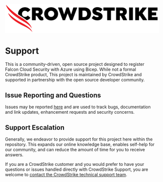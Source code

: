 ![CrowdStrike Falcon](https://raw.githubusercontent.com/CrowdStrike/falconpy/main/docs/asset/cs-logo.png)

# Support

This is a community-driven, open source project designed to register  Falcon Cloud Security with Azure using Bicep. While not a formal CrowdStrike product, This project is maintained by CrowdStrike and supported in partnership with the open source developer community.

## Issue Reporting and Questions

Issues may be reported [here](https://github.com/CrowdStrike/bicep-azure-cloud-registration/issues/new/choose) and are used to track bugs, documentation and link updates, enhancement requests and security concerns.

## Support Escalation

Generally, we endeavor to provide support for this project here within the repository. This expands our online knowledge base, enables self-help for our community, and can reduce the amount of time for you to receive answers.

If you are a CrowdStrike customer and you would prefer to have your questions or issues handled directly with CrowdStrike Support, you are welcome to [contact the CrowdStrike technical support team](https://supportportal.crowdstrike.com/).
